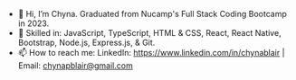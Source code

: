 - 👋 Hi, I’m Chyna. Graduated from Nucamp's Full Stack Coding Bootcamp in 2023.
- 🌱 Skilled in: JavaScript, TypeScript, HTML & CSS, React, React Native, Bootstrap, Node.js, Express.js, & Git.  
- 📫 How to reach me: LinkedIn: https://www.linkedin.com/in/chynablair | Email: chynapblair@gmail.com
